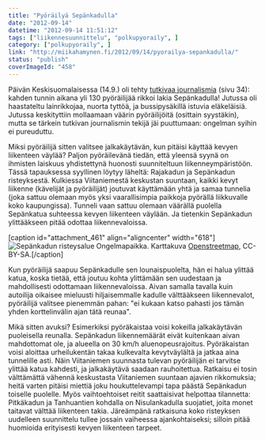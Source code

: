 ```yaml
---
title: "Pyöräilyä Sepänkadulla"
date: "2012-09-14"
datetime: "2012-09-14 11:51:12"
tags: ["liikennesuunnittelu", "polkupyoraily", ]
category: ["polkupyoraily", ]
link: "http://miikahamynen.fi/2012/09/14/pyorailya-sepankadulla/"
status: "publish"
coverImageId: "458"
---
```


Päivän Keskisuomalaisessa (14.9.) oli tehty [tutkivaa journalismia](http://media.ksml.fi/Pdf/Autot_liikenne_14.09.2012.pdf) (sivu 34): kahden tunnin aikana yli 130 pyöräilijää rikkoi lakia Sepänkadulla! Jutussa oli haastateltu lainrikkojaa, nuorta tyttöä, ja bussipysäkillä istuvia eläkeläisiä. Jutussa keskityttiin mollaamaan väärin pyöräilijöitä (osittain syystäkin), mutta se tärkein tutkivan journalismin tekijä jäi puuttumaan: ongelman syihin ei pureuduttu.

Miksi pyöräilijä sitten valitsee jalkakäytävän, kun pitäisi käyttää kevyen liikenteen väylää? Paljon pyöräilevänä tiedän, että yleensä syynä on ihmisten laiskuus yhdistettynä huonosti suunniteltuun liikenneympäristöön. Tässä tapauksessa syyllinen löytyy läheltä: Rajakadun ja Sepänkadun risteyksestä. Kulkiessa Viitaniemestä keskustan suuntaan, kaikki kevyt liikenne (kävelijät ja pyöräilijät) joutuvat käyttämään yhtä ja samaa tunnelia (joka sattuu olemaan myös yksi vaarallisimpia paikkoja pyörällä liikkuvalle koko kaupungissa). Tunneli vaan sattuu olemaan väärällä puolella Sepänkatua suhteessa kevyen liikenteen väylään. Ja tietenkin Sepänkadun ylittääkseen pitää odottaa liikennevaloissa.

\[caption id="attachment\_461" align="aligncenter" width="618"\]![](http://miikahamynen.fi/wp-content/uploads/2012/09/sepankatu1.png "Sepänkadun risteysalue") Ongelmapaikka. Karttakuva [Openstreetmap](http://www.openstreetmap.org/), CC-BY-SA.\[/caption\]

Kun pyöräilijä saapuu Sepänkadulle sen lounaispuolelta, hän ei halua ylittää katua, koska tietää, että joutuu kohta ylittämään sen uudestaan ja mahdollisesti odottamaan liikennevaloissa. Aivan samalla tavalla kuin autoilija oikaisee mieluusti hiljaisemmalle kadulle välttääkseen liikennevalot, pyöräilijä valitsee pienemmän pahan: "ei kukaan katso pahasti jos tämän yhden korttelinvälin ajan tätä reunaa".

Mikä sitten avuksi? Esimerkiksi pyöräkaistaa voisi kokeilla jalkakäytävän puoleisella reunalla. Sepänkadun liikennemäärät eivät kuitenkaan aivan mahdottomat ole, ja alueella on 30 km/h aluenopeusrajoitus. Pyöräkaistan voisi aloittaa urheilukentän takaa kulkevalta kevytväylältä ja jatkaa aina tunnelille asti. Näin Viitaniemen suunnasta tulevan pyöräilijän ei tarvitse ylittää katua kahdesti, ja jalkakäytävä saadaan rauhoitettua. Ratkaisu ei tosin välttämättä vähennä keskustasta Viitaniemen suuntaan ajavien rikkomuksia; heitä varten pitäisi miettiä joku houkuttelevampi tapa päästä Sepänkadun toiselle puolelle. Myös vaihtoehtoiset reitit saattaisivat helpottaa tilannetta: Pitkäkadun ja Tanhuantien kohdalla on Nisulankadulla suojatiet, joita monet taitavat välttää liikenteen takia. Järeämpänä ratkaisuna koko risteyksen uudelleen suunnittelu tullee jossain vaiheessa ajankohtaiseksi; silloin pitää huomioida erityisesti kevyen liikenteen tarpeet.
